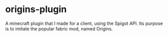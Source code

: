 # origins-plugin
A minecraft plugin that I made for a client, using the Spigot API. Its purpose is to imitate the popular fabric mod, named Origins.
